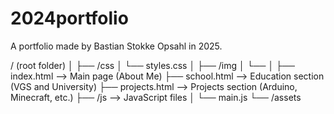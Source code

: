 # 2024portfolio
 A portfolio made by Bastian Stokke Opsahl in 2025.


/ (root folder)
│
├── /css
│    └── styles.css
│
├── /img
│    └── 
│
├── index.html  --> Main page (About Me)
├── school.html --> Education section (VGS and University)
├── projects.html --> Projects section (Arduino, Minecraft, etc.)
├── /js         --> JavaScript files
│    └── main.js
└── /assets     
